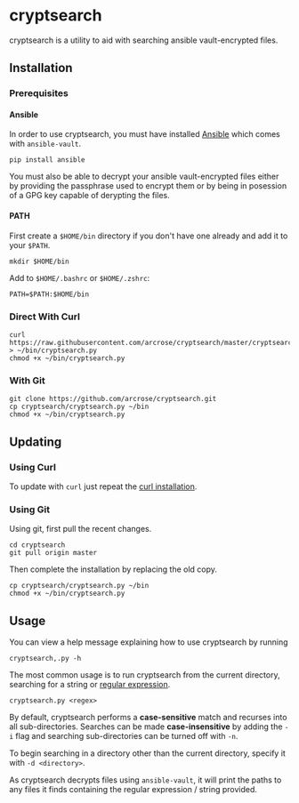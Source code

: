 # cryptsearch

cryptsearch is a utility to aid with searching ansible vault-encrypted files.

## Installation

### Prerequisites

#### Ansible

In order to use cryptsearch, you must have installed
[Ansible](https://www.ansible.com/) which comes with `ansible-vault`.

```
pip install ansible
```

You must also be able to decrypt your ansible vault-encrypted files either by
providing the passphrase used to encrypt them or by being in posession of a GPG
key capable of derypting the files.

#### PATH

First create a `$HOME/bin` directory if you don't have one already and add it
to your `$PATH`.

```
mkdir $HOME/bin
```

Add to `$HOME/.bashrc` or `$HOME/.zshrc`:

```
PATH=$PATH:$HOME/bin
```

### Direct With Curl

```
curl https://raw.githubusercontent.com/arcrose/cryptsearch/master/cryptsearch.py > ~/bin/cryptsearch.py
chmod +x ~/bin/cryptsearch.py
```

### With Git

```
git clone https://github.com/arcrose/cryptsearch.git
cp cryptsearch/cryptsearch.py ~/bin
chmod +x ~/bin/cryptsearch.py
```

## Updating

### Using Curl

To update with `curl` just repeat the [curl installation](#direct-with-curl).

### Using Git

Using git, first pull the recent changes.

```
cd cryptsearch
git pull origin master
```

Then complete the installation by replacing the old copy.

```
cp cryptsearch/cryptsearch.py ~/bin
chmod +x ~/bin/cryptsearch.py
```

## Usage

You can view a help message explaining how to use cryptsearch by running

```
cryptsearch,.py -h
```

The most common usage is to run cryptsearch from the current directory,
searching for a string or [regular expression](https://docs.python.org/2/library/re.html).

```
cryptsearch.py <regex>
```

By default, cryptsearch performs a **case-sensitive** match and recurses into
all sub-directories.  Searches can be made **case-insensitive** by adding the
`-i` flag and searching sub-directories can be turned off with `-n`.

To begin searching in a directory other than the current directory, specify it
with `-d <directory>`.

As cryptsearch decrypts files using `ansible-vault`, it will print the paths to
any files it finds containing the regular expression / string provided.
